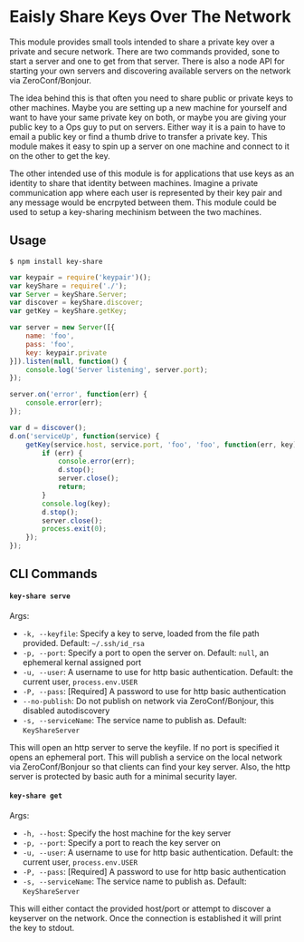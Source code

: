 # Eaisly Share Keys Over The Network

This module provides small tools intended to share a private key over a private and secure network.  There are two commands provided, sone to start a server and one to get from that server.  There is also a node API for starting your own servers and discovering available servers on the network via ZeroConf/Bonjour.

The idea behind this is that often you need to share public or private keys to other machines.  Maybe you are setting up a new machine for yourself and want to have your same private key on both, or maybe you are giving your public key to a Ops guy to put on servers.  Either way it is a pain to have to email a public key or find a thumb drive to transfer a private key.  This module makes it easy to spin up a server on one machine and connect to it on the other to get the key.

The other intended use of this module is for applications that use keys as an identity to share that identity between machines.  Imagine a private communication app where each user is represented by their key pair and any message would be encrpyted between them.  This module could be used to setup a key-sharing mechinism between the two machines.

## Usage

```
$ npm install key-share
```

```javascript
var keypair = require('keypair')();
var keyShare = require('./');
var Server = keyShare.Server;
var discover = keyShare.discover;
var getKey = keyShare.getKey;

var server = new Server([{
	name: 'foo',
	pass: 'foo',
	key: keypair.private
}]).listen(null, function() {
	console.log('Server listening', server.port);
});

server.on('error', function(err) {
	console.error(err);
});

var d = discover();
d.on('serviceUp', function(service) {
	getKey(service.host, service.port, 'foo', 'foo', function(err, key) {
		if (err) {
			console.error(err);
			d.stop();
			server.close();
			return;
		}
		console.log(key);
		d.stop();
		server.close();
		process.exit(0);
	});
});
```

## CLI Commands

#### `key-share serve`

Args:

- `-k, --keyfile`: Specify a key to serve, loaded from the file path provided.  Default: `~/.ssh/id_rsa`
- `-p, --port`: Specify a port to open the server on.  Default: `null`, an ephemeral kernal assigned port
- `-u, --user`: A username to use for http basic authentication. Default: the current user, `process.env.USER`
- `-P, --pass`: [Required] A password to use for http basic authentication
- `--no-publish`: Do not publish on network via ZeroConf/Bonjour, this disabled autodiscovery
- `-s, --serviceName`: The service name to publish as. Default: `KeyShareServer`

This will open an http server to serve the keyfile.  If no port is specified it opens an ephemeral port.  This will publish a service on the local network via ZeroConf/Bonjour so that clients can find your key server.  Also, the http server is protected by basic auth for a minimal security layer.

#### `key-share get`

Args:

- `-h, --host`: Specify the host machine for the key server
- `-p, --port`: Specify a port to reach the key server on
- `-u, --user`: A username to use for http basic authentication. Default: the current user, `process.env.USER`
- `-P, --pass`: [Required] A password to use for http basic authentication
- `-s, --serviceName`: The service name to publish as. Default: `KeyShareServer`

This will either contact the provided host/port or attempt to discover a keyserver on the network.  Once the connection is established it will print the key to stdout.
